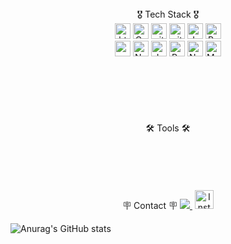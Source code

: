 <div align="center">
🎖️ Tech Stack 🎖️<br>
<img alt="html5" src="https://img.shields.io/badge/HTML5-E34F26?style=for-the-badge&logo=html5&logoColor=white" height="25px"/>
<img alt="Css3" src="https://img.shields.io/badge/CSS3-1572B6?style=for-the-badge&logo=css3&logoColor=white" height="25px"/>
<img alt="git" src="https://img.shields.io/badge/-Git-F05032?style=flat-square&logo=git&logoColor=white" height="25px"/>
<img alt="github actions" src="https://img.shields.io/badge/-Github_Actions-2088FF?style=flat-square&logo=github-actions&logoColor=white" height="25px"/>
<img alt="Jquery" src="https://img.shields.io/badge/jquery-%230769AD.svg?style=for-the-badge&logo=jquery&logoColor=white" height="25px"/>
<img alt="Python" src="https://img.shields.io/badge/Python-14354C?style=for-the-badge&logo=python&logoColor=white" height="25px"/>
  <br>
<img alt="redux" src="https://img.shields.io/badge/-Redux-764ABC?style=flat-square&logo=redux&logoColor=white" height="25px"/>
<img alt="Nodejs" src="https://img.shields.io/badge/-Nodejs-43853d?style=flat-square&logo=Node.js&logoColor=white"  height="25px"/>
<img alt="Javascript" src="https://img.shields.io/badge/JavaScript-323330?style=for-the-badge&logo=javascript&logoColor=F7DF1E"  height="25px"/>
<img alt="React" src="https://img.shields.io/badge/React-20232A?style=for-the-badge&logo=react&logoColor=61DAFB" height="25px"/>
<img alt="NextJs" src="https://img.shields.io/badge/Next-black?style=for-the-badge&logo=next.js&logoColor=white" height="25px"/>
<img alt="MySql" src="https://img.shields.io/badge/mysql-blue?style=for-the-badge&logo=mysql&logoColor=white" height="25px"/>
</div>
<br>
<br>
<br>
<br>
<br>
<br>


<div align="center">
🛠️ Tools 🛠️
</div>
<br>
<br>
<br>
<br>
<br>


<div align="center">
🪧 Contact 🪧
<a href="mailto:KJW040416@gmail.com"><img src="https://camo.githubusercontent.com/6ebc64c5ec6fb81e96b82550d9440790c2f6e3b93342be0b2def98e3e36c78f9/68747470733a2f2f696d672e736869656c64732e696f2f62616467652f6f6b613133313340676d61696c2e636f6d2d4431343833363f7374796c653d666f722d7468652d6261646765266c6f676f3d676d61696c266c6f676f436f6c6f723d7768697465" data-canonical-src="https://img.shields.io/badge/KJW040416@gmail.com-D14836?style=for-the-badge&amp;logo=gmail&amp;logoColor=white" style="max-width: 100%;">&nbsp;</a>   
<a href="https://www.instagram.com/ryun__04" target="_blank"><img alt="Instagram" src="https://img.shields.io/badge/Instagram-E4405F?style=for-the-badge&logo=instagram&logoColor=white"  height="30px"/></a>
</div>



![Anurag's GitHub stats](https://github-readme-stats.vercel.app/api?username=anuraghazra&show_icons=true&theme=rose_pine )
